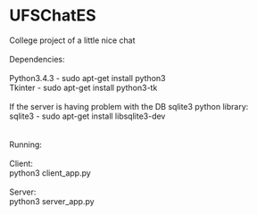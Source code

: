# UFSChatES<br />
College project of a little nice chat<br />
<br />
Dependencies:<br />
<br />
Python3.4.3 - sudo apt-get install python3 <br />
Tkinter - sudo apt-get install python3-tk <br />
<br />
If the server is having problem with the DB sqlite3 python library:<br />
sqlite3 - sudo apt-get install libsqlite3-dev<br />
<br />
<br />
Running:<br />
<br />
Client:<br />
python3 client_app.py<br />
<br />
Server:<br />
python3 server_app.py<br />
<br />